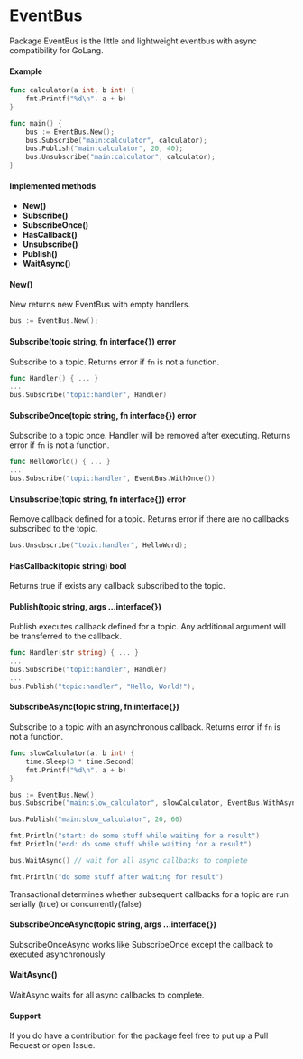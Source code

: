 EventBus
======

Package EventBus is the little and lightweight eventbus with async compatibility for GoLang.

#### Example
```go
func calculator(a int, b int) {
	fmt.Printf("%d\n", a + b)
}

func main() {
	bus := EventBus.New();
	bus.Subscribe("main:calculator", calculator);
	bus.Publish("main:calculator", 20, 40);
	bus.Unsubscribe("main:calculator", calculator);
}
```

#### Implemented methods
* **New()**
* **Subscribe()**
* **SubscribeOnce()**
* **HasCallback()**
* **Unsubscribe()**
* **Publish()**
* **WaitAsync()**

#### New()
New returns new EventBus with empty handlers.
```go
bus := EventBus.New();
```

#### Subscribe(topic string, fn interface{}) error
Subscribe to a topic. Returns error if `fn` is not a function.
```go
func Handler() { ... }
...
bus.Subscribe("topic:handler", Handler)
```

#### SubscribeOnce(topic string, fn interface{}) error
Subscribe to a topic once. Handler will be removed after executing. Returns error if `fn` is not a function.
```go
func HelloWorld() { ... }
...
bus.Subscribe("topic:handler", EventBus.WithOnce())
```

#### Unsubscribe(topic string, fn interface{}) error
Remove callback defined for a topic. Returns error if there are no callbacks subscribed to the topic.
```go
bus.Unsubscribe("topic:handler", HelloWord);
```

#### HasCallback(topic string) bool
Returns true if exists any callback subscribed to the topic.

#### Publish(topic string, args ...interface{})
Publish executes callback defined for a topic. Any additional argument will be transferred to the callback.
```go
func Handler(str string) { ... }
...
bus.Subscribe("topic:handler", Handler)
...
bus.Publish("topic:handler", "Hello, World!");
```

#### SubscribeAsync(topic string, fn interface{})
Subscribe to a topic with an asynchronous callback. Returns error if `fn` is not a function.
```go
func slowCalculator(a, b int) {
	time.Sleep(3 * time.Second)
	fmt.Printf("%d\n", a + b)
}

bus := EventBus.New()
bus.Subscribe("main:slow_calculator", slowCalculator, EventBus.WithAsync(), EventBus.WithTransactional())

bus.Publish("main:slow_calculator", 20, 60)

fmt.Println("start: do some stuff while waiting for a result")
fmt.Println("end: do some stuff while waiting for a result")

bus.WaitAsync() // wait for all async callbacks to complete

fmt.Println("do some stuff after waiting for result")
```
Transactional determines whether subsequent callbacks for a topic are run serially (true) or concurrently(false)

#### SubscribeOnceAsync(topic string, args ...interface{})
SubscribeOnceAsync works like SubscribeOnce except the callback to executed asynchronously

####  WaitAsync()
WaitAsync waits for all async callbacks to complete.

#### Support
If you do have a contribution for the package feel free to put up a Pull Request or open Issue.
